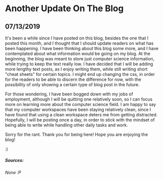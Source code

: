# Another Update On The Blog
## 07/13/2019

It's been a while since I have posted on this blog, besides the one that I posted this month, and I thought that I should update readers on what has been happening. I have been thinking about this blog some more, and I have contemplated about what information would be going on my blog. At the beginning, the blog was meant to store just computer science information, while trying to keep the text really low. I have decided that I will be adding more lengthy text posts, as I enjoy writing them, while still writing short "cheat sheets" for certain topics. I might end up changing the css, in order for the readers to be able to discern the difference for now, with the possibility of only showing a certain type of blog post in the future.

For those wondering, I have been bogged down with my jobs of employment, although I will be quitting one relatively soon, so I can focus more on learning more about the computer science field. I am happy to say that my computer workspaces have been staying relatively clean, since I have found that using a clean workspace deters me from getting distracted. Hopefully, I will be posting once a day, in order to stick with the mindset of being able to write while handling other daily tasks and work.

Sorry for the rant. Thank you for being here! Hope you are enjoying the blog!

:)

##### Sources:
###### None :P
